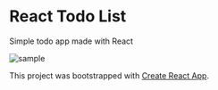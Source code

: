 # React Todo List

Simple todo app made with React

![sample](https://raw.githubusercontent.com/nTamura/react-todo/master/public/screen.png)

This project was bootstrapped with [Create React App](https://github.com/facebookincubator/create-react-app).
